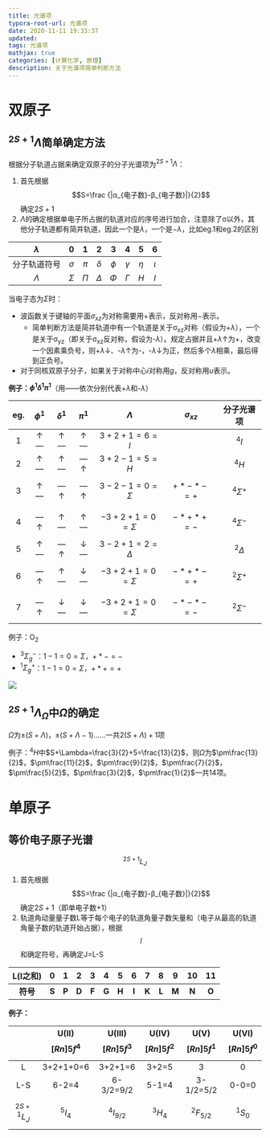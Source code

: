 ```yaml
---
title: 光谱项
typora-root-url: 光谱项
date: 2020-11-11 19:33:37
updated:
tags: 光谱项
mathjax: true
categories: [计算化学, 原理]
description: 关于光谱项简单判断方法
---
```




# 双原子

## $^{2S+1}\Lambda$简单确定方法

根据分子轨道占据来确定双原子的分子光谱项为$^{2S+1}\Lambda$：
1. 首先根据$$S=\frac {|α_{电子数}-β_{电子数}|}{2}$$确定$2S+1$
2. $\Lambda$的确定根据单电子所占据的轨道对应的序号进行加合，注意除了σ以外，其他分子轨道都有简并轨道，因此一个是$\lambda$，一个是$-\lambda$，比如eg.1和eg.2的区别

|  $\lambda$   |    0     |   1   |    2     |   3    |    4     |   5    |    6    |
| :----------: | :------: | :---: | :------: | :----: | :------: | :----: | :-----: |
| 分子轨道符号 | $\sigma$ | $\pi$ | $\delta$ | $\phi$ | $\gamma$ | $\eta$ | $\iota$ |
|  $\Lambda$   | $\Sigma$ | $\Pi$ | $\Delta$ | $\Phi$ | $\Gamma$ |  $H$   |   $I$   |

当电子态为$\Sigma$时：
   - 波函数关于键轴的平面$σ_{xz}$为对称需要用$+$表示，反对称用$-$表示。
        - 简单判断方法是简并轨道中有一个轨道是关于σ<sub>xz</sub>对称（假设为+$\lambda$），一个是关于σ<sub>yz</sub>（即关于σ<sub>xz</sub>反对称，假设为-$\lambda$）。规定占据并且+$\lambda$↑为+，改变一个因素乘负号，则+$\lambda$↓、-$\lambda$↑为-，-$\lambda$↓为正，然后多个$\lambda$相乘，最后得到正负号。
   - 对于同核双原子分子，如果关于对称中心$i$对称用$g$，反对称用$u$表示。

**例子：$\phi^1\delta^1\pi^1$**（用——依次分别代表+$\lambda$和-$\lambda$）

| eg.  | $\phi^1$ | $\delta^1$ | $\pi^1$ |     $\Lambda$     | $σ_{xz}$ |  分子光谱项  |
| :--: | :------: | :--------: | :-----: | :---------------: | :--------: | :----------: |
|  1   |    ↑—    |     ↑—     |   ↑—    |    $3+2+1=6=I$    |          |    $^4I$     |
|  2   |    ↑—    |     ↑—     |   —↑    |    $3+2-1=5=H$    |          |    $^4H$     |
|  3   |    ↑—    |     —↑     |   —↑    | $3-2-1=0=\Sigma$  | $$+*-*-=+$$ | $^4\Sigma^+$ |
|  4   |    —↑    |     ↑—     |   ↑—    | $-3+2+1=0=\Sigma$ | $$-*+*+=-$$ | $^4\Sigma^-$ |
|  5   |    ↑—    |     —↑     |   ↓—    | $3-2+1=2=\Delta$  |          |  $^2\Delta$  |
|  6   |    —↑    |     ↑—     |   ↓—    | $-3+2+1=0=\Sigma$ | $$-*+*-=+$$ | $^2\Sigma^+$ |
|  7   |    —↑    |     ↓—     |   ↓—    | $-3+2+1=0=\Sigma$ | $$-*-*-=-$$ | $^2\Sigma^-$ |

例子：O<sub>2</sub>

- $^3\Sigma^-_g$：$1-1=0=\Sigma$，$+*-=-$
- $^1\Sigma^+_g$：$1-1=0=\Sigma$，$+*+=+$

![](1.png)

## $^{2S+1}\Lambda_\Omega$中$\Omega$的确定

$\Omega$为$\pm{(S+\Lambda)}$，$\pm{(S+\Lambda-1)}$……一共$2(S+\Lambda)+1$项

例子：$^4H$中$S+\Lambda=\frac{3}{2}+5=\frac{13}{2}$，则$\Omega$为$\pm\frac{13}{2}$，$\pm\frac{11}{2}$，$\pm\frac{9}{2}$，$\pm\frac{7}{2}$，$\pm\frac{5}{2}$，$\pm\frac{3}{2}$，$\pm\frac{1}{2}$一共14项。



# 单原子

## 等价电子原子光谱

$$
^{2S+1}L_J
$$

1. 首先根据$$S=\frac {|α_{电子数}-β_{电子数}|}{2}$$确定$2S+1$（即单电子数+1）
2. 轨道角动量量子数L等于每个电子的轨道角量子数矢量和（电子从最高的轨道角量子数的轨道开始占据），根据$$l$$和确定符号，再确定J=L-S

| L(l之和) |   0   |   1   |   2   |   3   |   4   |   5   |   6   | 7     | 8     | 9     | 10    | 11    |
| :------: | :---: | :---: | :---: | :---: | :---: | :---: | :---: | :-----: | :-----: | :-----: | :-----: | :-----: |
| **符号** | **S** | **P** | **D** | **F** | **G** | **H** | **I** | **K** | **L** | **M** | **N** | **O** |


**例子：**

|                | U(II)$$[Rn]5f^4$$ | U(III)$$[Rn]5f^3$$ | U(IV)$$[Rn]5f^2$$ | U(V)$$[Rn]5f^1$$ | U(VI)$$[Rn]5f^0$$ |
| :--------------: | :-----------------: | :------------------: | :-----------------: | :----------------: | :-----------------: |
| L              | 3+2+1+0=6         | 3+2+1=6            | 3+2=5             | 3                | 0                 |
| L-S            | 6-2=4           | 6-3/2=9/2          | 5-1=4             | 3-1/2=5/2        | 0-0=0             |
| $$^{2S+1}L_J$$ | $$^5I_4$$         | $$^4I_{9/2}$$      | $$^3H_4$$         | $$^2F_{5/2}$$    | $$^1S_0$$         |

